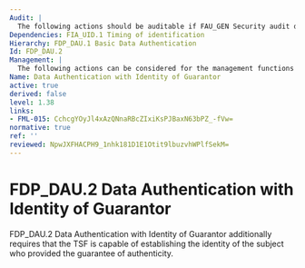 ```yaml
---
Audit: |
  The following actions should be auditable if FAU_GEN Security audit data generation is included in the PP, PP-Module, functional package or ST: a) minimal: Successful generation of validity evidence; b) Bbasic: Unsuccessful generation of validity evidence; c) detailed: The identity of the subject that requested the evidence; d) detailed: The identity of the subject that generated the evidence.
Dependencies: FIA_UID.1 Timing of identification
Hierarchy: FDP_DAU.1 Basic Data Authentication
Id: FDP_DAU.2
Management: |
  The following actions can be considered for the management functions in FMT: a) the assignment or modification of the objects for which data authentication may apply can be configurable.
Name: Data Authentication with Identity of Guarantor
active: true
derived: false
level: 1.38
links:
- FML-015: CchcgYOyJl4xAzQNnaRBcZIxiKsPJBaxN63bPZ_-fVw=
normative: true
ref: ''
reviewed: NpwJXFHACPH9_1nhk181D1E1Otit9lbuzvhWPlfSekM=
---
```


# FDP_DAU.2 Data Authentication with Identity of Guarantor

FDP_DAU.2 Data Authentication with Identity of Guarantor additionally requires that the TSF is capable of establishing the identity of the subject who provided the guarantee of authenticity.